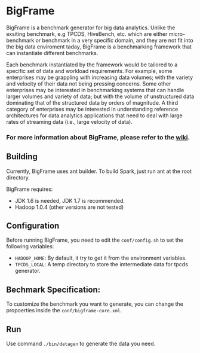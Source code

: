BigFrame
========

BigFrame is a benchmark generator for big data analytics. 
Unlike the exsiting benchmark, e.g TPCDS, HiveBench, etc. which are either micro-benchmark or benchmark in a 
very specific domain, and they are not fit into the big data enviroment taday, BigFrame is a benchmarking framework 
that can instantiate different benchmarks.

Each benchmark instantiated by the framework would be tailored to a specific set of data and workload requirements. 
For example, some enterprises may be grappling with increasing data volumes; with the variety and velocity of their 
data not being pressing concerns. Some other enterprises may be interested in benchmarking systems that can handle 
larger volumes and variety of data; but with the volume of unstructured data dominating that of the structured data 
by orders of magnitude. A third category of enterprises may be interested in understanding reference architectures 
for data analytics applications that need to deal with large rates of streaming data (i.e., large velocity of data).

### For more information about BigFrame, please refer to the [wiki](https://github.com/bigframeteam/BigFrame/wiki).

Building
--------

Currently, BigFrame uses ant builder. To build Spark, just run ant at the root directory.  

BigFrame requires:
* JDK 1.6 is needed, JDK 1.7 is recommended.
* Hadoop 1.0.4 (other versions are not tested)


Configuration
--------

Before running BigFrame, you need to edit the `conf/config.sh` to set the following variables:
* `HADOOP_HOME`: By default, it try to get it from the environment variables.
* `TPCDS_LOCAL`: A temp directory to store the imtermediate data for tpcds generator. 

Bechmark Specification:
--------
To customize the benchmark you want to generate, you can change the propoerties inside the `conf/bigframe-core.xml`.


Run
--------
Use command `./bin/datagen` to generate the data you need.
